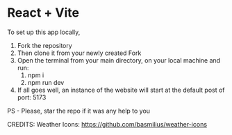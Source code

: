# React + Vite
To set up this app locally, 
1. Fork the repository
2. Then clone it from your newly created Fork
3. Open the terminal from your main directory, on your local machine and run:
   1. npm i
   2. npm run dev
4. If all goes well, an instance of the website will start at the default post of port: 5173

PS - Please, star the repo if it was any help to you

CREDITS: 
  Weather Icons: https://github.com/basmilius/weather-icons
